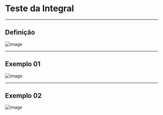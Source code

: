 # Teste da Integral

---
## Definição

![image](https://github.com/user-attachments/assets/a6a48756-061f-458f-be3f-b2c2ae00467c)

---
## Exemplo 01

![image](https://github.com/user-attachments/assets/3369ab53-671c-4543-baa7-314ef39e6b4d)

---
## Exemplo 02

![image](https://github.com/user-attachments/assets/043a7f84-4667-4592-82ab-480541309396)
